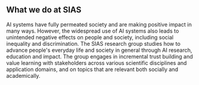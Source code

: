 ## What we do at SIAS

AI systems have fully permeated society and  are making positive impact in many ways.
However, the widespread use of AI systems  also leads to unintended negative effects on people and society, including social inequality and discrimination. The SIAS research group studies how to advance people's everyday life and society in general through AI research, education and impact.
The group engages in incremental trust building  and value learning with stakeholders  across various scientific disciplines and application domains, and on topics that are relevant both socially and academically.

